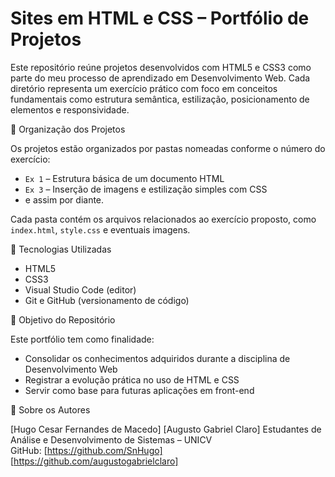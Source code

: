 # Sites em HTML e CSS – Portfólio de Projetos

Este repositório reúne projetos desenvolvidos com HTML5 e CSS3 como parte do meu processo de aprendizado em Desenvolvimento Web. 
Cada diretório representa um exercício prático com foco em conceitos fundamentais como estrutura semântica, estilização, posicionamento de elementos e responsividade.

📁 Organização dos Projetos

Os projetos estão organizados por pastas nomeadas conforme o número do exercício:

- `Ex 1` – Estrutura básica de um documento HTML
- `Ex 3` – Inserção de imagens e estilização simples com CSS
- e assim por diante.

Cada pasta contém os arquivos relacionados ao exercício proposto, como `index.html`, `style.css` e eventuais imagens.

🧰 Tecnologias Utilizadas

- HTML5
- CSS3
- Visual Studio Code (editor)
- Git e GitHub (versionamento de código)

🎯 Objetivo do Repositório

Este portfólio tem como finalidade:

- Consolidar os conhecimentos adquiridos durante a disciplina de Desenvolvimento Web
- Registrar a evolução prática no uso de HTML e CSS
- Servir como base para futuras aplicações em front-end

📌 Sobre os Autores

[Hugo Cesar Fernandes de Macedo]
[Augusto Gabriel Claro]
Estudantes de Análise e Desenvolvimento de Sistemas – UNICV   
GitHub: [https://github.com/SnHugo]
        [https://github.com/augustogabrielclaro]

